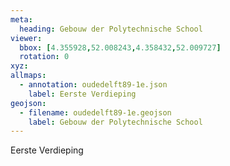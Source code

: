 ```yaml
---
meta:
  heading: Gebouw der Polytechnische School
viewer:
  bbox: [4.355928,52.008243,4.358432,52.009727]
  rotation: 0
xyz:
allmaps:
  - annotation: oudedelft89-1e.json
    label: Eerste Verdieping
geojson:
  - filename: oudedelft89-1e.geojson
    label: Gebouw der Polytechnische School
---
```

Eerste Verdieping